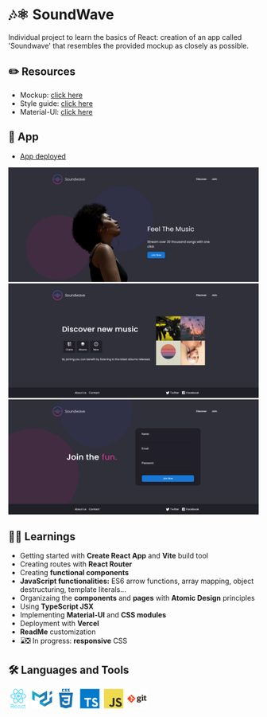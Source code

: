 # :notes::atom_symbol: SoundWave 
Individual project to learn the basics of React: creation of an app called 'Soundwave' that resembles the provided mockup as closely as possible. 

  
## :pencil2: Resources
- Mockup: <a href="https://simplonline-v3-prod.s3.eu-west-3.amazonaws.com/media/file/pdf/46391d6c-b766-4ed3-a121-72c9b2a15960.pdf">
    click here  </a>
 - Style guide: <a href="https://simplonline-v3-prod.s3.eu-west-3.amazonaws.com/media/file/pdf/46391d6c-b766-4ed3-a121-72c9b2a15960.pdf">
    click here  </a>
- Material-UI: <a href="https://simplonline-v3-prod.s3.eu-west-3.amazonaws.com/media/file/pdf/46391d6c-b766-4ed3-a121-72c9b2a15960.pdf">
  click here </a>



## :triangular_flag_on_post: App

- <a href="https://soundwave-react-nine.vercel.app/"> App deployed </a>

<img src="./src/assets/app-screenshots/home-screenshot.png" alt="Home page">


<img src="./src/assets/app-screenshots/discover-screenshot.png" alt="Discover page">

<img src="./src/assets/app-screenshots/join-screenshot.png" alt="Join page">

## :woman_technologist: Learnings

- Getting started with **Create React App** and **Vite** build tool
- Creating routes with **React Router**
- Creating **functional components**
- **JavaScript functionalities:** ES6 arrow functions, array mapping, object destructuring, template literals...
- Organizaing the **components** and **pages** with **Atomic Design** principles
- Using **TypeScript JSX** 
- Implementing **Material-UI** and **CSS modules**
- Deployment with **Vercel**
- **ReadMe** customization
- :hourglass::negative_squared_cross_mark: In progress: **responsive** CSS


## :hammer_and_wrench: Languages and Tools

<div>
  <img src="https://github.com/devicons/devicon/blob/master/icons/react/react-original-wordmark.svg" title="React" alt="React" width="40" height="40"/>&nbsp;
  <img src="https://github.com/devicons/devicon/blob/master/icons/materialui/materialui-original.svg" title="Material UI" alt="Material UI" width="40" height="40"/>&nbsp;
  <img src="https://github.com/devicons/devicon/blob/master/icons/css3/css3-plain-wordmark.svg"  title="CSS3" alt="CSS" width="40" height="40"/>&nbsp;
  <img src="https://github.com/devicons/devicon/blob/master/icons/typescript/typescript-original.svg" title="TypeScript" alt="HTML" width="40" height="40"/>&nbsp;
  <img src="https://github.com/devicons/devicon/blob/master/icons/javascript/javascript-original.svg" title="JavaScript" alt="JavaScript" width="40" height="40"/>&nbsp;
  <img src="https://github.com/devicons/devicon/blob/master/icons/git/git-original-wordmark.svg" title="Git" **alt="Git" width="40" height="40"/>
</div>
